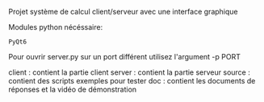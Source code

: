 Projet système de calcul client/serveur avec une interface graphique

Modules python nécéssaire:

    PyQt6

Pour ouvrir server.py sur un port différent utilisez l'argument -p PORT


client : contient la partie client
server : contient la partie serveur
source : contient des scripts exemples pour tester
doc : contient les documents de réponses et la vidéo de démonstration